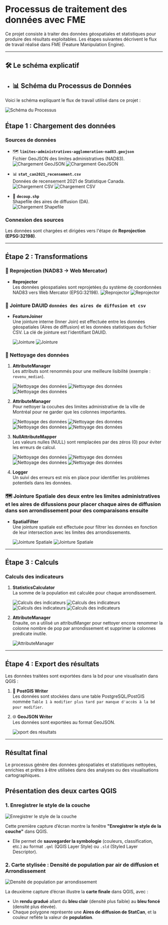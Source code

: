 # Processus de traitement des données avec FME

Ce projet consiste à traiter des données géospatiales et statistiques pour produire des résultats exploitables. Les étapes suivantes décrivent le flux de travail réalisé dans FME (Feature Manipulation Engine).

---




## 🛠️ Le schéma explicatif
- ## 📊 Schéma du Processus de Données

Voici le schéma expliquant le flux de travail utilisé dans ce projet :

![Schéma du Processus](image/schema.png)



## Étape 1 : Chargement des données

### Sources de données
- 🗺 **`limites-administratives-agglomeration-nad83.geojson`**  
  Fichier GeoJSON des limites administratives (NAD83).  
  ![Chargement GeoJSON](image/image1.png) 
  ![Chargement GeoJSON](image/image2.png)


- 📊 **`stat_can2021_recensement.csv`**  
  Données de recensement 2021 de Statistique Canada.  
  ![Chargement CSV](image/image3.png)
  ![Chargement CSV](image/image4.png)

- 🔷 **`decoup.shp`**  
  Shapefile des aires de diffusion (DA).  
  ![Chargement Shapefile](image/image5.png)


### Connexion des sources
Les données sont chargées et dirigées vers l'étape de **Reprojection (EPSG:32198)**.

---

## Étape 2 : Transformations

### 🔄 Reprojection (NAD83 → Web Mercator)
- **Reprojector**  
  Les données géospatiales sont reprojetées du système de coordonnées NAD83 vers Web Mercator (EPSG:32198).
  ![Reprojector](image/image6.png)
  ![Reprojector](image/image7.png)

### 🔗 Jointure DAUID **`données des aires de diffusion et csv`**  
- **FeatureJoiner**  
  Une jointure interne (Inner Join) est effectuée entre les données géospatiales (Aires de diffusion) et les données statistiques du fichier CSV. La clé de jointure est l'identifiant DAUID.

  ![Jointure](image/image8.png)
  ![Jointure](image/image9.png)

### 🧹 Nettoyage des données

1. **AttributeManager**  
   Les attributs sont renommés pour une meilleure lisibilité (exemple : `revenu_median`).

     ![Nettoyage des données](image/image11.png)
     ![Nettoyage des données](image/image12.png)
     ![Nettoyage des données](image/image13.png)


2. **AttributeManager**  
   Pour nettoyer la cocuhes des limites administrative de la ville de Montréal pour ne garder que les colonnes importantes.

     ![Nettoyage des données](image/image19.png)
     ![Nettoyage des données](image/image20.png)
     ![Nettoyage des données](image/image21.png)
     ![Nettoyage des données](image/image21.png)


3. **NullAttributeMapper**  
   Les valeurs nulles (NULL) sont remplacées par des zéros (0) pour éviter les erreurs de calcul.

     ![Nettoyage des données](image/image14.png)
     ![Nettoyage des données](image/image15.png)
     ![Nettoyage des données](image/image16.png)
     ![Nettoyage des données](image/image17.png)



4. **Logger**  
   Un suivi des erreurs est mis en place pour identifier les problèmes potentiels dans les données.

### 🗺 Jointure Spatiale des deux entre les limites administratives et les aires de difussions pour placer chaque aires de diffusion dans son arrondissement pour des comparaisons ensuite
- **SpatialFilter**  
  Une jointure spatiale est effectuée pour filtrer les données en fonction de leur intersection avec les limites des arrondissements.

     ![Jointure Spatiale](image/image22.png)
     ![Jointure Spatiale](image/image23.png)

---

## Étape 3 : Calculs

### Calculs des indicateurs
1. **StatisticsCalculator**  
   La somme de la population est calculée pour chaque arrondissement.

   ![Calculs des indicateurs](image/image24.png)
   ![Calculs des indicateurs](image/image25.png)
   ![Calculs des indicateurs](image/image26.png)
   ![Calculs des indicateurs](image/image27.png)


2. **AttributeManager**  
   Enauite, on a utilisé un attributManger pour nettoyer encore renommer la colonne nombre de pop par arrondissement et supprimer la colonnes predicate inutile.
    
    ![AttributeManager](image/image32.png)


---

## Étape 4 : Export des résultats

Les données traitées sont exportées dans la bd pour une visualisatin dans QGIS :

1. 🐘 **PostGIS Writer**  
   Les données sont stockées dans une table PostgreSQL/PostGIS nommée `Table 1 à modifier plus tard par manque d'accès à la bd pour modifier`.

2. 🌐 **GeoJSON Writer**  
   Les données sont exportées au format GeoJSON.

   ![xport des résultats](image/image28.png)


---

## Résultat final
Le processus génère des données géospatiales et statistiques nettoyées, enrichies et prêtes à être utilisées dans des analyses ou des visualisations cartographiques.

## Présentation des deux cartes QGIS

### 1. Enregistrer le style de la couche
![Enregistrer le style de la couche](image/31.png)

Cette première capture d’écran montre la fenêtre **"Enregistrer le style de la couche"** dans QGIS.  
- Elle permet de **sauvegarder la symbologie** (couleurs, classification, etc.) au format `.qml` (QGIS Layer Style) ou `.sld` (Styled Layer Descriptor).  


### 2. Carte stylisée : Densité de population par air de diffusion et Arrondissement
![Densité de population par arrondissement](image/33.png)

La deuxième capture d’écran illustre la **carte finale** dans QGIS, avec :
- Un **rendu gradué** allant du **bleu clair** (densité plus faible) au **bleu foncé** (densité plus élevée).    
- Chaque polygone représente une **Aires de diffusion de StatCan**, et la couleur reflète la valeur de **population**.


